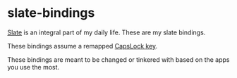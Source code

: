 slate-bindings
==============
[Slate](https://github.com/jigish/slate) is an integral part of my daily life. These are my slate bindings. 

These bindings assume a remapped [CapsLock key](http://www.tenshu.net/2012/11/using-caps-lock-as-new-modifier-key-in.html).

These bindings are meant to be changed or tinkered with based on the apps you use the most.

